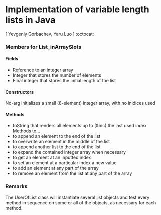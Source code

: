 # Implementation of variable length lists in Java

[ Yevgeniy Gorbachev, Yaru Luo ] :octocat:

### Members for List_inArraySlots
#### Fields
- Reference to an integer array
- Integer that stores the number of elements 
- Final integer that stores the initial length of the list

#### Constructors
No-arg initializes a small (8-element) integer array, with no inidices used

#### Methods 
- toString that renders all elements up to (&inc) the last used index
Methods to...
- to append an element to the end of the list
- to overwrite an element in the middle of the list
- to append another list to the end of the list
- to expand the contained integer array when necessary
- to get an element at an inputted index
- to set an element at a particular index a new value
- to add an element at any part of the array
- to remove an element from the list at any part of the array

### Remarks
The UserOfList class will instantiate several list objects and test every method in sequence on some or all of the objects, as necessary for each method.
